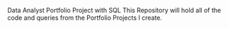 Data Analyst Portfolio Project with SQL 
This Repository will hold all of the code and queries from the Portfolio Projects I create.
